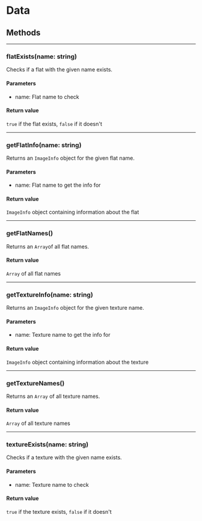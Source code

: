 # Data

## Methods

---
### flatExists(name: string)
Checks if a flat with the given name exists.
#### Parameters
* name: Flat name to check
#### Return value
`true` if the flat exists, `false` if it doesn't

---
### getFlatInfo(name: string)
Returns an `ImageInfo` object for the given flat name.
#### Parameters
* name: Flat name to get the info for
#### Return value
`ImageInfo` object containing information about the flat

---
### getFlatNames()
Returns an `Array`of all flat names.
#### Return value
`Array` of all flat names

---
### getTextureInfo(name: string)
Returns an `ImageInfo` object for the given texture name.
#### Parameters
* name: Texture name to get the info for
#### Return value
`ImageInfo` object containing information about the texture

---
### getTextureNames()
Returns an `Array` of all texture names.
#### Return value
`Array` of all texture names

---
### textureExists(name: string)
Checks if a texture with the given name exists.
#### Parameters
* name: Texture name to check
#### Return value
`true` if the texture exists, `false` if it doesn't

